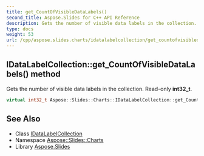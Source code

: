 ```yaml
---
title: get_CountOfVisibleDataLabels()
second_title: Aspose.Slides for C++ API Reference
description: Gets the number of visible data labels in the collection. Read-only int32_t.
type: docs
weight: 53
url: /cpp/aspose.slides.charts/idatalabelcollection/get_countofvisibledatalabels/
---
```

## IDataLabelCollection::get_CountOfVisibleDataLabels() method


Gets the number of visible data labels in the collection. Read-only **int32_t**.

```cpp
virtual int32_t Aspose::Slides::Charts::IDataLabelCollection::get_CountOfVisibleDataLabels()=0
```

## See Also

* Class [IDataLabelCollection](./)
* Namespace [Aspose::Slides::Charts](../)
* Library [Aspose.Slides](../../)